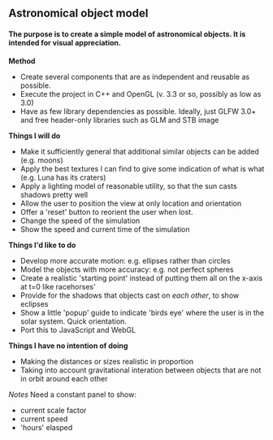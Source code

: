 ## Astronomical object model

#### The purpose is to create a simple model of astronomical objects. It is intended for visual appreciation.

**Method**

- Create several components that are as independent and reusable as possible.
- Execute the project in C++ and OpenGL (v. 3.3 or so, possibly as low as 3.0)
- Have as few library dependencies as possible. Ideally, just GLFW 3.0+ and free header-only libraries such as GLM and STB image

**Things I will do**

- Make it sufficiently general that additional similar objects can be added (e.g. moons)
- Apply the best textures I can find to give some indication of what is what (e.g. Luna has its craters)
- Apply a lighting model of reasonable utility, so that the sun casts shadows pretty well
- Allow the user to position the view at only location and orientation
- Offer a 'reset' button to reorient the user when lost.
- Change the speed of the simulation
- Show the speed and current time of the simulation

**Things I'd like to do**

- Develop more accurate motion: e.g. ellipses rather than circles
- Model the objects with more accuracy: e.g. not perfect spheres
- Create a realistic 'starting point' instead of putting them all on the x-axis at t=0 like racehorses'
- Provide for the shadows that objects cast on *each other*, to show eclipses
- Show a little 'popup' guide to indicate 'birds eye' where the user is in the solar system. Quick orientation.
- Port this to JavaScript and WebGL

**Things I have no intention of doing**

- Making the distances or sizes realistic in proportion
- Taking into account gravitational interation between objects that are not in orbit around each other


*Notes*
Need a constant panel to show:
- current scale factor
- current speed
- 'hours' elasped
